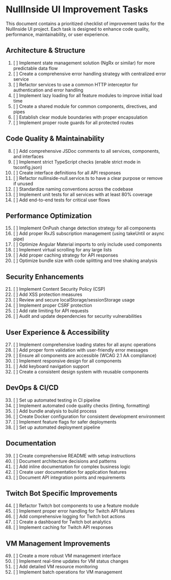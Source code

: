 # NullInside UI Improvement Tasks

This document contains a prioritized checklist of improvement tasks for the NullInside UI project. Each task is designed to enhance code quality, performance, maintainability, or user experience.

## Architecture & Structure

1. [ ] Implement state management solution (NgRx or similar) for more predictable data flow
2. [ ] Create a comprehensive error handling strategy with centralized error service
3. [ ] Refactor services to use a common HTTP interceptor for authentication and error handling
4. [ ] Implement lazy loading for all feature modules to improve initial load time
5. [ ] Create a shared module for common components, directives, and pipes
6. [ ] Establish clear module boundaries with proper encapsulation
7. [ ] Implement proper route guards for all protected routes

## Code Quality & Maintainability

8. [ ] Add comprehensive JSDoc comments to all services, components, and interfaces
9. [ ] Implement strict TypeScript checks (enable strict mode in tsconfig.json)
10. [ ] Create interface definitions for all API responses
11. [ ] Refactor nullinside-null.service.ts to have a clear purpose or remove if unused
12. [ ] Standardize naming conventions across the codebase
13. [ ] Implement unit tests for all services with at least 80% coverage
14. [ ] Add end-to-end tests for critical user flows

## Performance Optimization

15. [ ] Implement OnPush change detection strategy for all components
16. [ ] Add proper RxJS subscription management (using takeUntil or async pipe)
17. [ ] Optimize Angular Material imports to only include used components
18. [ ] Implement virtual scrolling for any large lists
19. [ ] Add proper caching strategy for API responses
20. [ ] Optimize bundle size with code splitting and tree shaking analysis

## Security Enhancements

21. [ ] Implement Content Security Policy (CSP)
22. [ ] Add XSS protection measures
23. [ ] Review and secure localStorage/sessionStorage usage
24. [ ] Implement proper CSRF protection
25. [ ] Add rate limiting for API requests
26. [ ] Audit and update dependencies for security vulnerabilities

## User Experience & Accessibility

27. [ ] Implement comprehensive loading states for all async operations
28. [ ] Add proper form validation with user-friendly error messages
29. [ ] Ensure all components are accessible (WCAG 2.1 AA compliance)
30. [ ] Implement responsive design for all components
31. [ ] Add keyboard navigation support
32. [ ] Create a consistent design system with reusable components

## DevOps & CI/CD

33. [ ] Set up automated testing in CI pipeline
34. [ ] Implement automated code quality checks (linting, formatting)
35. [ ] Add bundle analysis to build process
36. [ ] Create Docker configuration for consistent development environment
37. [ ] Implement feature flags for safer deployments
38. [ ] Set up automated deployment pipeline

## Documentation

39. [ ] Create comprehensive README with setup instructions
40. [ ] Document architecture decisions and patterns
41. [ ] Add inline documentation for complex business logic
42. [ ] Create user documentation for application features
43. [ ] Document API integration points and requirements

## Twitch Bot Specific Improvements

44. [ ] Refactor Twitch bot components to use a feature module
45. [ ] Implement proper error handling for Twitch API failures
46. [ ] Add comprehensive logging for Twitch bot actions
47. [ ] Create a dashboard for Twitch bot analytics
48. [ ] Implement caching for Twitch API responses

## VM Management Improvements

49. [ ] Create a more robust VM management interface
50. [ ] Implement real-time updates for VM status changes
51. [ ] Add detailed VM resource monitoring
52. [ ] Implement batch operations for VM management
